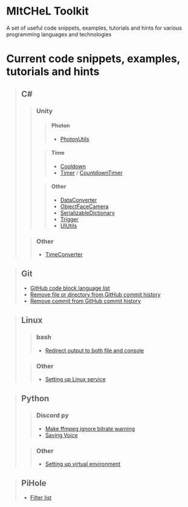# MItCHeL Toolkit
A set of useful code snippets, examples, tutorials and hints for various programming languages and technologies

# Current code snippets, examples, tutorials and hints
<!-- >## Universal-->

>## C#
>>### Unity
>>>#### Photon
>>>* [PhotonUtils](CS/Unity/Photon/PhotonUtils.cs)
>>
>>>#### Time
>>>* [Cooldown](CS/Unity/Time/Cooldown.cs)
>>>* [Timer](CS/Unity/Time/Timer.cs) / [CountdownTimer](CS/Unity/Time/CountdownTimer.cs)
>>
>>>#### Other
>>>* [DataConverter](CS/Unity/DataConverter.cs)
>>>* [ObjectFaceCamera](CS/Unity/ObjectFaceCamera.cs)
>>>* [SerializableDictionary](CS/Unity/SerializableDictionary.cs)
>>>* [Trigger](CS/Unity/Trigger.cs)
>>>* [UIUtils](CS/Unity/UIUtils.cs)
>
>>### Other
>>* [TimeConverter](CS/TimeConverter.cs)

<!-- >## C++ -->

<!-- >## CSS -->

>## Git
>* [GitHub code block language list](Git/Code-Block-Languages.md)
>* [Remove file or directory from GitHub commit history](Git/Remove-file-or-dir-from-history.md)
>* [Remove commit from GitHub commit history](Git/Remove-commits-from-history.md)

<!-- >## JavaScript -->

>## Linux
>>### bash
>>* [Redirect output to both file and console](Linux/bash/Redirect-output-to-file-and-console.md)
>
>>### Other
>>* [Setting up Linux service](Linux/Setting-up-service.md)

<!-- >## PHP -->

>## Python
>>### Discord py
>>* [Make ffmpeg ignore bitrate warning](Python/Discord.py/Make-ffmpeg-ignore-bitrate-warning.md)
>>* [Saving Voice](Python/Discord.py/Save-voice.md)
>
>>### Other
>>* [Setting up virtual environment](Python/Setting-up-venv.md)

<!-- >## Rainmeter -->

>## PiHole
>* [Filter list](PiHole/Filter-list.txt)